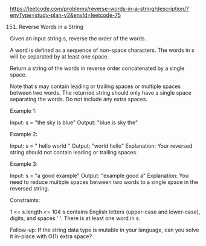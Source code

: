https://leetcode.com/problems/reverse-words-in-a-string/description/?envType=study-plan-v2&envId=leetcode-75

151. Reverse Words in a String

Given an input string s, reverse the order of the words.

A word is defined as a sequence of non-space characters. The words
in s will be separated by at least one space.

Return a string of the words in reverse order concatenated by a
single space.

Note that s may contain leading or trailing spaces or multiple
spaces between two words. The returned string should only have a
single space separating the words. Do not include any extra spaces.

 

Example 1:

Input: s = "the sky is blue"
Output: "blue is sky the"


Example 2:

Input: s = "  hello world  "
Output: "world hello"
Explanation: Your reversed string should not contain leading or
trailing spaces.


Example 3:

Input: s = "a good   example"
Output: "example good a"
Explanation: You need to reduce multiple spaces between two words
to a single space in the reversed string.
 

Constraints:

1 <= s.length <= 104
s contains English letters (upper-case and lower-case), digits, and spaces ' '.
There is at least one word in s.
 

Follow-up: If the string data type is mutable in your language, can
you solve it in-place with O(1) extra space?
